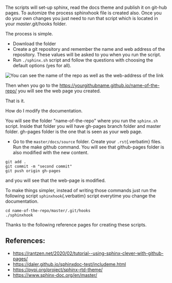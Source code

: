 The scripts will set-up sphinx, read the docs theme and publish it on
git-hub pages. To automize the process sphinxhook file is created also.
Once you do your own changes you just need to run that script which is
located in your *master*.git/hooks folder.

The process is simple.

-   Download the folder
-   Create a git repository and remember the name and web address of the
    repository. These values will be asked to you when you run the
    script.
-   Run `./sphinx.sh` script and follow the questions with choosing the
    default options (yes for all).

![You can see the name of the repo as well as the web-address of the
link](./images/image-1.png "1")

Then when you go to the
<https://yourgithubname.github.io/name-of-the-repo/> you will see
the web page you created.

That is it.

How do I modify the documentation.

You will see the folder \"name-of-the-repo\" where you run the
`sphinx.sh` script. Inside that folder you will have gh-pages branch
folder and master folder. gh-pages folder is the one that is seen as
your web page.

-   Go to the `master/docs/source` folder. Create your `.rst`{.verbatim}
    files. Run the make github command. You will see that github-pages
    folder is also modified with the new content.

``` {.bash}
git add .
git commit -m "second commit"
git push origin gh-pages
```

and you will see that the web-page is modified.

To make things simpler, instead of writing those commands just run the
following script `sphinxhook`{.verbatim} script everytime you change the
documentation.

```{=bash}
cd name-of-the-repo/master/.git/hooks
./sphinxhook
```
Thanks to the following reference pages for creating these scripts.

## References:

-   <https://rantzen.net/2020/02/tutorial--using-sphinx-clever-with-github-pages/>
-   <https://daler.github.io/sphinxdoc-test/includeme.html>
-   <https://pypi.org/project/sphinx-rtd-theme/>
-   <https://www.sphinx-doc.org/en/master/>
